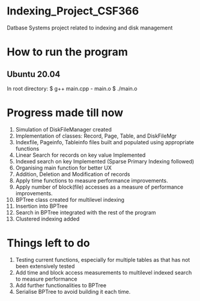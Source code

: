 # Indexing_Project_CSF366
Datbase Systems project related to indexing and disk management 

# How to run the program
## Ubuntu 20.04
In root directory:
   $ g++ main.cpp - main.o
   $ ./main.o
   
# Progress made till now
1) Simulation of DiskFileManager created
2) Implementation of classes: Record, Page, Table, and DiskFileMgr
3) Indexfile, Pageinfo, Tableinfo files built and populated using appropriate functions
4) Linear Search for records on key value Implemented
5) Indexed search on key Implemented (Sparse Primary Indexing followed)
6) Organising main function for better UX
7) Addition, Deletion and Modification of records
8) Apply time functions to measure performance improvements.
9) Apply number of block(file) accesses as a measure of performance improvements.
10) BPTree class created for multilevel indexing
11) Insertion into BPTree 
12) Search in BPTree integrated with the rest of the program
13) Clustered indexing added

# Things left to do
1) Testing current functions, especially for multiple tables as that has not been extensively tested
2) Add time and block access measurements to multilevel indexed search to measure performance
3) Add further functionalities to BPTree
4) Serialise BPTree to avoid building it each time.
